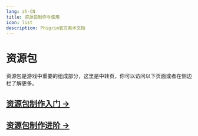 ```yaml
---
lang: zh-CN
title: 资源包制作与使用
icon: list
description: Phigrim官方美术文档
---
```

[//]: # (This Source Code Form is subject to the terms of the Mozilla Public License, v. 2.0. If a copy of the MPL was not distributed with this file, You can obtain one at https://mozilla.org/MPL/2.0/.)

# 资源包

资源包是游戏中重要的组成部分，这里是中转页，你可以访问以下页面或者在侧边栏了解更多。

## [资源包制作入门 →](basic.md#资源包制作入门)

## [资源包制作进阶 →](further.md#资源包制作进阶)

[//]: # (有关Note设计，请前往[这里]&&#40;&#41;)
